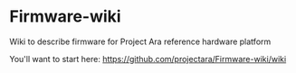 # Firmware-wiki
Wiki to describe firmware for Project Ara reference hardware platform

You'll want to start here: https://github.com/projectara/Firmware-wiki/wiki

